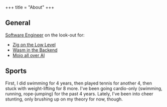 +++
title = "About"
+++

## General

[Software Engineer](https://tensorush.github.io/cv/en.pdf) on the look-out for:

- [Zig on the Low Level](https://ziglang.org)
- [Wasm in the Backend](https://webassembly.org/)
- [Mojo all over AI](https://www.modular.com/mojo)

## Sports

First, I did swimming for 4 years, then played tennis for another 4, then stuck with weight-lifting for 8 more.
I've been going cardio-only (swimming, running, rope-jumping) for the past 4 years.
Lately, I've been into cheer stunting, only brushing up on my theory for now, though.
